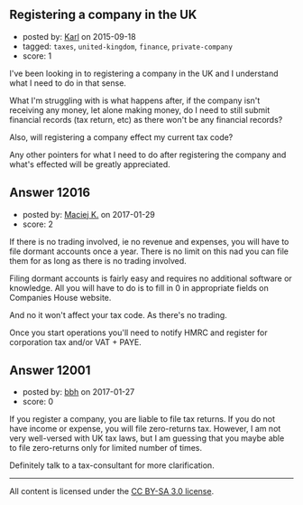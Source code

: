 ## Registering a company in the UK

- posted by: [Karl](https://stackexchange.com/users/1917433/karl) on 2015-09-18
- tagged: `taxes`, `united-kingdom`, `finance`, `private-company`
- score: 1

I've been looking in to registering a company in the UK and I understand what I need to do in that sense.

What I'm struggling with is what happens after, if the company isn't receiving any money, let alone making money, do I need to still submit financial records (tax return, etc) as there won't be any financial records?

Also, will registering a company effect my current tax code?

Any other pointers for what I need to do after registering the company and what's effected will be greatly appreciated.


## Answer 12016

- posted by: [Maciej K.](https://stackexchange.com/users/7439907/maciej-k) on 2017-01-29
- score: 2

If there is no trading involved, ie no revenue and expenses, you will have to file dormant accounts once a year. There is no limit on this nad you can file them for as long as there is no trading involved. 

Filing dormant accounts is fairly easy and requires no additional software or knowledge. All you will have to do is to fill in 0 in appropriate fields on Companies House website. 

And no it won't affect your tax code. As there's no trading. 

Once you start operations you'll need to notify HMRC and register for corporation tax and/or VAT + PAYE. 


## Answer 12001

- posted by: [bbh](https://stackexchange.com/users/320871/bbh) on 2017-01-27
- score: 0

If you register a company, you are liable to file tax returns. If you do not have income or expense, you will file zero-returns tax. However, I am not very well-versed with UK tax laws, but I am guessing that you maybe able to file zero-returns only for limited number of times. 

Definitely talk to a tax-consultant for more clarification.



---

All content is licensed under the [CC BY-SA 3.0 license](https://creativecommons.org/licenses/by-sa/3.0/).
